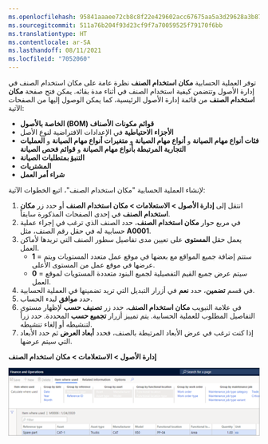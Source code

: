```yaml
---
ms.openlocfilehash: 95841aaaee72cb8c8f22e429602acc67675aa5a3d29628a3b87a1d68e2a25f85
ms.sourcegitcommit: 511a76b204f93d23cf9f7a70059525f79170f6bb
ms.translationtype: HT
ms.contentlocale: ar-SA
ms.lasthandoff: 08/11/2021
ms.locfileid: "7052060"
---
```

توفر العملية الحسابية **مكان استخدام الصنف** نظرة عامة على مكان استخدام الصنف في إدارة الأصول وتتضمن كيفية استخدام الصنف في أثناء مدة بقائه. يمكن فتح صفحة **مكان استخدام الصنف** من قائمة إدارة الأصول الرئيسية، كما يمكن الوصول إليها من الصفحات الآتية:

- **‏‫قوائم مكونات الأصناف (BOM)‬‬ الخاصة بالأصول**
- **الأجزاء الاحتياطية** في الإعدادات الافتراضية لنوع الأصل‬
- **فئات أنواع مهام الصيانة** و **أنواع مهام الصيانة** و **متغيرات أنواع مهام الصيانة** و **‏‫العمليات التجارية المرتبطة بأنواع مهام الصيانة‬** و **قوائم فحص الصيانة**
- **التنبؤ بمتطلبات الصيانة**
- **المشتريات**
- **شراء أمر العمل**

لإنشاء العملية الحسابية "مكان استخدام الصنف"، اتبع الخطوات الآتية:

1.  انتقل إلى **إدارة الأصول > الاستعلامات > مكان استخدام الصنف** أو حدد زر **مكان استخدام الصنف** في إحدى الصفحات المذكورة سابقاً.
2.  في مربع حوار **مكان استخدام الصنف**، حدد الصنف الذي ترغب في إجراء عملية حسابية له في حقل رقم الصنف، مثل **A0001**.
3.  يعمل حقل **المستوى** على تعيين مدى تفاصيل سطور الصنف التي تريدها لأماكن العمل.
    - **1** = ستتم إضافة جميع المواقع مع بعضها في موقع عمل متعدد المستويات ويتم عرضها في موقع عمل من المستوى الأعلى.
    - **0** = سيتم عرض جميع القيم التفصيلية لجميع البنود متعددة المستويات لموقع العمل.
4.  في قسم **تضمين**، حدد **نعم** في أزرار التبديل التي تريد تضمينها في العملية الحسابية.
5.  حدد **موافق** لبدء الحساب.
6.  في علامة التبويب **مكان استخدام الصنف**، حدد زر **تصنيف حسب** لإظهار مستوى التفاصيل المطلوب للعملية الحسابية. يتم تمييز أزرار **تجميع حسب** المحددة. حدد زراً لتنشيطه أو إلغاء تنشيطه.
7.  إذا كنت ترغب في عرض الأبعاد المرتبطة بالصنف، فحدد **أبعاد العرض** ثم حدد الأبعاد التي سيتم عرضها.


**إدارة الأصول > الاستعلامات > مكان استخدام الصنف**
 

![لقطة شاشة لصفحة "مكان استخدام الصنف".](../media/item-where-used-ss.png)
 


